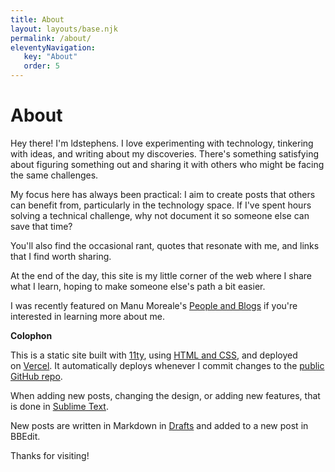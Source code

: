 ```yaml
---
title: About
layout: layouts/base.njk
permalink: /about/
eleventyNavigation:
   key: "About"
   order: 5
---
```


# About

Hey there! I'm ldstephens. I love experimenting with technology, tinkering with ideas, and writing about my discoveries. There's something satisfying about figuring something out and sharing it with others who might be facing the same challenges.

My focus here has always been practical: I aim to create posts that others can benefit from, particularly in the technology space. If I've spent hours solving a technical challenge, why not document it so someone else can save that time?

You'll also find the occasional rant, quotes that resonate with me, and links that I find worth sharing.

At the end of the day, this site is my little corner of the web where I share what I learn, hoping to make someone else's path a bit easier.

I was recently featured on Manu Moreale's [People and Blogs](https://manuelmoreale.com/interview/loren-stephens) if you're interested in learning more about me.

**Colophon**

This is a static site built with [11ty](https://www.11ty.dev/), using [HTML and CSS](https://htmlforpeople.com/), and deployed on [Vercel](https://vercel.com/). It automatically deploys whenever I commit changes to the [public GitHub repo](https://github.com/ldstep/ldstephensnet).

When adding new posts, changing the design, or adding new features, that is done in [Sublime Text](https://www.sublimetext.com/).

New posts are written in Markdown in [Drafts](https://getdrafts.com/) and added to a new post in BBEdit.

Thanks for visiting!
